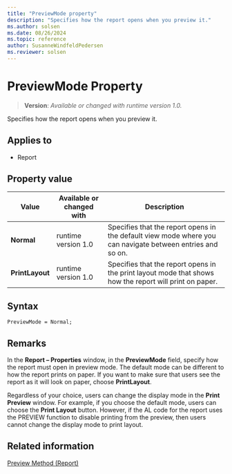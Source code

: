 ```yaml
---
title: "PreviewMode property"
description: "Specifies how the report opens when you preview it."
ms.author: solsen
ms.date: 08/26/2024
ms.topic: reference
author: SusanneWindfeldPedersen
ms.reviewer: solsen
---
```

[//]: # (START>DO_NOT_EDIT)
[//]: # (IMPORTANT:Do not edit any of the content between here and the END>DO_NOT_EDIT.)
[//]: # (Any modifications should be made in the .xml files in the ModernDev repo.)
# PreviewMode Property
> **Version**: _Available or changed with runtime version 1.0._

Specifies how the report opens when you preview it.

## Applies to
-   Report

## Property value

|Value|Available or changed with|Description|
|-----------|-----------|---------------------------------------|
|**Normal**|runtime version 1.0|Specifies that the report opens in the default view mode where you can navigate between entries and so on.|
|**PrintLayout**|runtime version 1.0|Specifies that the report opens in the print layout mode that shows how the report will print on paper.|

[//]: # (IMPORTANT: END>DO_NOT_EDIT)


## Syntax

```AL
PreviewMode = Normal;
```

## Remarks  

In the **Report – Properties** window, in the **PreviewMode** field, specify how the report must open in preview mode. The default mode can be different to how the report prints on paper. If you want to make sure that users see the report as it will look on paper, choose **PrintLayout**.  

Regardless of your choice, users can change the display mode in the **Print Preview** window. For example, if you choose the default mode, users can choose the **Print Layout** button. However, if the AL code for the report uses the PREVIEW function to disable printing from the preview, then users cannot change the display mode to print layout.  

## Related information  

[Preview Method (Report)](../methods-auto/report/reportinstance-preview-method.md)
